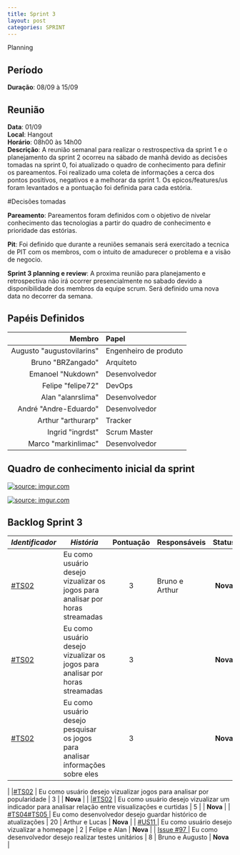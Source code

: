 ```yaml
---
title: Sprint 3
layout: post
categories: SPRINT
---
```

Planning

## Período

**Duração**: 08/09 à 15/09

## Reunião

<b>Data</b>: 01/09 <br/>
<b>Local</b>: Hangout<br/>
<b>Horário</b>: 08h00 às 14h00<br/>
<b>Descrição</b>: A reunião semanal para realizar o restrospectiva da sprint 1 e o planejamento da sprint 2 ocorreu na sábado de manhã devido as decisões tomadas na sprint 0, foi atualizado o quadro de conhecimento para definir os pareamentos. Foi realizado uma coleta de informações a cerca dos pontos positivos, negativos e a melhorar da sprint 1. Os epicos/features/us foram levantados e a pontuação foi definida para cada estória.


#Decisões tomadas

<b>Pareamento</b>: Pareamentos foram definidos com o objetivo de nivelar conhecimento das tecnologias a partir do quadro de conhecimento e prioridade das estórias.<p>
<b>Pit</b>: Foi definido que durante a reuniões semanais será exercitado a tecnica de PIT com os membros, com o intuito de amadurecer o problema e a visão de negocio.<p>
<b>Sprint 3 planning e review</b>: A proxima reunião para planejamento e retrospectiva não irá ocorrer presencialmente no sabado devido a disponibilidade dos membros da equipe scrum. Será definido uma nova data no decorrer da semana.


## Papéis Definidos

|Membro|Papel|
|-:|:-|
|Augusto "augustovilarins" | Engenheiro de produto|
|Bruno "BRZangado" | Arquiteto|
|Emanoel "Nukdown" | Desenvolvedor|
|Felipe "felipe72" | DevOps|  
|Alan "alanrslima" | Desenvolvedor|
|André "Andre-Eduardo" | Desenvolvedor|
|Arthur "arthurarp" | Tracker|
|Ingrid "ingrdst" | Scrum Master|
|Marco "markinlimac" | Desenvolvedor|

## Quadro de conhecimento inicial da sprint
<a href="https://imgur.com/gGoNj3T"><img src="https://i.imgur.com/gGoNj3T.png" title="source: imgur.com" /></a>

<a href="https://imgur.com/npGVNie"><img src="https://i.imgur.com/npGVNie.png" title="source: imgur.com" /></a>

## Backlog Sprint 3

| *Identificador* | ***História*** | **Pontuação** | **Responsáveis** | **Status** |
| ------ | ------------ |     :---:     |  ---------------- | :---:  |
|[#TS02](https://github.com/fga-eps-mds/2018.2-GamesBI/issues/79) | Eu como usuário desejo vizualizar os jogos para analisar por horas streamadas  |     3    | Bruno e Arthur | **Nova**  |
|[#TS02](https://github.com/fga-eps-mds/2018.2-GamesBI/issues/79) | Eu como usuário desejo vizualizar os jogos para analisar por horas streamadas  |     3    |  | **Nova**  |
|[#TS02](https://github.com/fga-eps-mds/2018.2-GamesBI/issues/79) | Eu como usuário desejo pesquisar os jogos para analisar informações sobre eles  |     3    |  | **Nova**  |
|
|[#TS02](https://github.com/fga-eps-mds/2018.2-GamesBI/issues/79) | Eu como usuário desejo vizualizar jogos para analisar por popularidade  |     3    |  | **Nova**  |
|
|[#TS02](https://github.com/fga-eps-mds/2018.2-GamesBI/issues/79) | Eu como usuário desejo vizualizar um indicador para analisar relação entre visualizações e curtidas  |     5    | | **Nova**  |
| [#TS04](https://github.com/fga-eps-mds/2018.2-GamesBI/issues/80)[#TS05 ](https://github.com/fga-eps-mds/2018.2-GamesBI/issues/83) | Eu como desenvolvedor desejo guardar histórico de atualizações |     20    | Arthur e Lucas | **Nova**  |
| [#US11 ](https://github.com/fga-eps-mds/2018.2-GamesBI/issues/96) | Eu como usuário desejo vizualizar a homepage |     2    |  Felipe e Alan | **Nova**  |
| [Issue #97 ](https://github.com/fga-eps-mds/2018.2-GamesBI/issues/97) | Eu como desenvolvedor desejo realizar testes unitários |     8    | Bruno e Augusto  | **Nova**  |
